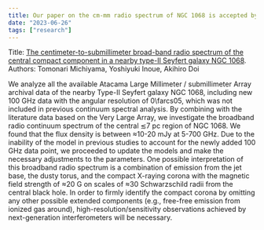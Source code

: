 ```yaml
---
title: Our paper on the cm-mm radio spectrum of NGC 1068 is accepted by PASJ.
date: "2023-06-26"
tags: ["research"]
---
```

Title: [The centimeter-to-submillimeter broad-band radio spectrum of the central compact component in a nearby type-II Seyfert galaxy NGC 1068](https://arxiv.org/abs/2306.15950).  
Authors: Tomonari Michiyama, Yoshiyuki Inoue, Akihiro Doi

We analyze all the available Atacama Large Millimeter / submillimeter Array archival data of the nearby Type-II Seyfert galaxy NGC 1068, including new 100 GHz data with the angular resolution of 0\farcs05, which was not included in previous continuum spectral analysis. By combining with the literature data based on the Very Large Array, we investigate the broadband radio continuum spectrum of the central ≲7 pc region of NGC 1068. We found that the flux density is between ≈10-20 mJy at 5-700 GHz. Due to the inability of the model in previous studies to account for the newly added 100 GHz data point, we proceeded to update the models and make the necessary adjustments to the parameters. One possible interpretation of this broadband radio spectrum is a combination of emission from the jet base, the dusty torus, and the compact X-raying corona with the magnetic field strength of ≈20 G on scales of ≈30 Schwarzschild radii from the central black hole. In order to firmly identify the compact corona by omitting any other possible extended components (e.g., free-free emission from ionized gas around), high-resolution/sensitivity observations achieved by next-generation interferometers will be necessary.
